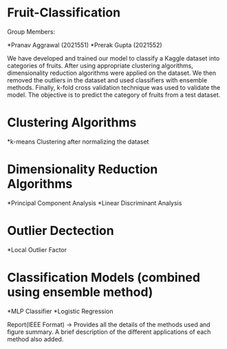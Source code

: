 # Fruit-Classification

Group Members:

*Pranav Aggrawal (2021551)
*Prerak Gupta (2021552)

We have developed and trained our model to classify a Kaggle dataset into categories of fruits. After using appropriate clustering algorithms, dimensionality reduction algorithms were applied on the dataset. We then removed the outliers in the dataset and used classifiers with ensemble methods. Finally, k-fold cross validation technique was used to validate the model. The objective is to predict the category of fruits from a test dataset.

# Clustering Algorithms

*k-means Clustering after normalizing the dataset

# Dimensionality Reduction Algorithms

*Principal Component Analysis
*Linear Discriminant Analysis

# Outlier Dectection

*Local Outlier Factor

# Classification Models (combined using ensemble method)

*MLP Classifier
*Logistic Regression

Report(IEEE Format) -> Provides all the details of the methods used and figure summary. A brief description of the different applications of each method also added.
